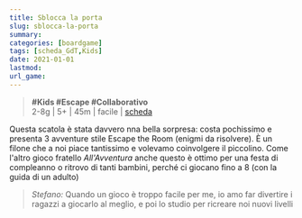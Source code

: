 ```yaml
---
title: Sblocca la porta
slug: sblocca-la-porta
summary: 
categories: [boardgame]
tags: [scheda_GdT,Kids]
date: 2021-01-01
lastmod: 
url_game: 
---
```

> **#Kids #Escape #Collaborativo**     
> 2-8g | 5+ | 45m | facile | [scheda](https://boardgamegeek.com/boardgame/278012/sblocca-la-porta)  

Questa scatola è stata davvero nna bella sorpresa: costa pochissimo e presenta 3 avventure stile Escape the Room (enigmi da risolvere).
È un filone che a noi piace tantissimo e volevamo coinvolgere il piccolino. Come l'altro gioco fratello *All'Avventura* anche questo è ottimo per una festa di compleanno o ritrovo di tanti bambini, perché ci giocano fino a 8 (con la guida di un adulto)

> *Stefano:*
> Quando un gioco è troppo facile per me, io amo far divertire i ragazzi a giocarlo al meglio, e poi lo studio per ricreare noi nuovi livelli


